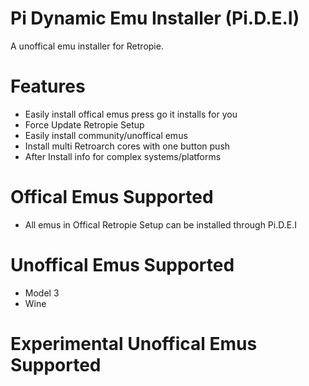 # Pi Dynamic Emu Installer (Pi.D.E.I)

A unoffical emu installer for Retropie. 

# Features
- Easily install offical emus press go it installs for you
- Force Update Retropie Setup 
- Easily install community/unoffical emus
- Install multi Retroarch cores with one button push
- After Install info for complex systems/platforms

# Offical Emus Supported 
- All emus in Offical Retropie Setup can be installed through Pi.D.E.I


# Unoffical Emus Supported 
- Model 3
- Wine



# Experimental Unoffical Emus Supported 
